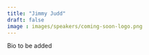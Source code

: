 ```yaml
---
title: "Jimmy Judd"
draft: false
image : images/speakers/coming-soon-logo.png
---
```


Bio to be added
